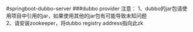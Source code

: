 #springboot-dubbo-server
###dubbo provider
注意：
1、dubbo的jar包请使用项目中引用的jar，如果使用其他的jar包有可能导致未知问题  
2、请安装zookeeper，将dubbo registry address指向此zk